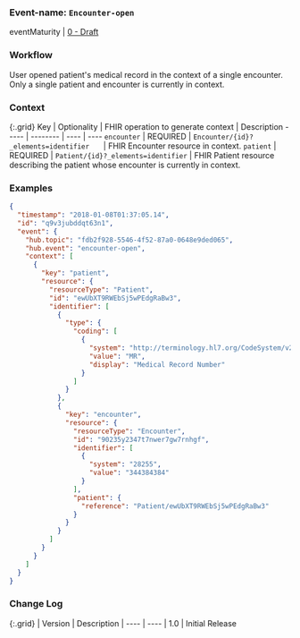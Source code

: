 ### Event-name: `Encounter-open`

eventMaturity | [0 - Draft](3-1-2-eventmaturitymodel.html)

### Workflow

User opened patient's medical record in the context of a single encounter. Only a single patient and encounter is currently in context.

### Context

{:.grid}
Key | Optionality | FHIR operation to generate context | Description
----- | -------- | ---- | ---- 
`encounter` | REQUIRED | `Encounter/{id}?_elements=identifier	` | FHIR Encounter resource in context.
`patient` | REQUIRED | `Patient/{id}?_elements=identifier` | FHIR Patient resource describing the patient whose encounter is currently in context.

### Examples


```json
{
  "timestamp": "2018-01-08T01:37:05.14",
  "id": "q9v3jubddqt63n1",
  "event": {
    "hub.topic": "fdb2f928-5546-4f52-87a0-0648e9ded065",
    "hub.event": "encounter-open",
    "context": [
      {
        "key": "patient",
        "resource": {
          "resourceType": "Patient",
          "id": "ewUbXT9RWEbSj5wPEdgRaBw3",
          "identifier": [
            {
              "type": {
                "coding": [
                  {
                    "system": "http://terminology.hl7.org/CodeSystem/v2-0203",
                    "value": "MR",
                    "display": "Medical Record Number"
                  }
                ]
              }
            },
            {
              "key": "encounter",
              "resource": {
                "resourceType": "Encounter",
                "id": "90235y2347t7nwer7gw7rnhgf",
                "identifier": [
                  {
                    "system": "28255",
                    "value": "344384384"
                  }
                ],
                "patient": {
                  "reference": "Patient/ewUbXT9RWEbSj5wPEdgRaBw3"
                }
              }
            }
          ]
        }
      }
    ]
  }
}
```


### Change Log

{:.grid}
| Version | Description
| ---- | ----
| 1.0 | Initial Release
